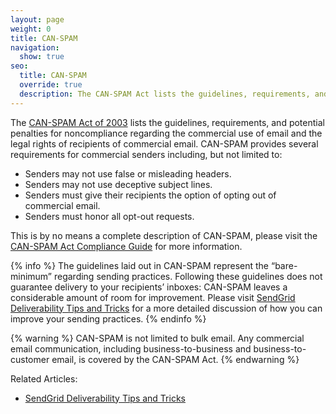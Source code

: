 ```yaml
---
layout: page
weight: 0
title: CAN-SPAM
navigation:
  show: true
seo:
  title: CAN-SPAM
  override: true
  description: The CAN-SPAM Act lists the guidelines, requirements, and penalties regarding the sending of commercial bulk email.
---
```


The [CAN-SPAM Act of 2003](https://www.ftc.gov/tips-advice/business-center/guidance/can-spam-act-compliance-guide-business) lists the guidelines, requirements, and potential penalties for noncompliance regarding the commercial use of email and the legal rights of recipients of commercial email. CAN-SPAM provides several requirements for commercial senders including, but not limited to:

- Senders may not use false or misleading headers.
- Senders may not use deceptive subject lines.
- Senders must give their recipients the option of opting out of commercial email.
- Senders must honor all opt-out requests.

This is by no means a complete description of CAN-SPAM, please visit the [CAN-SPAM Act Compliance Guide](https://www.ftc.gov/tips-advice/business-center/guidance/can-spam-act-compliance-guide-business) for more information.

{% info %}
The guidelines laid out in CAN-SPAM represent the “bare-minimum” regarding sending practices. Following these guidelines does not guarantee delivery to your recipients’ inboxes: CAN-SPAM leaves a considerable amount of room for improvement. Please visit [SendGrid Deliverability Tips and Tricks]({{root_url}}/Classroom/Deliver/index.html) for a more detailed discussion of how you can improve your sending practices.
{% endinfo %}

{% warning %}
CAN-SPAM is not limited to bulk email. Any commercial email communication, including business-to-business and business-to-customer email, is covered by the CAN-SPAM Act.
{% endwarning %}

Related Articles:

- [SendGrid Deliverability Tips and Tricks]({{root_url}}/Classroom/Deliver/index.html)
